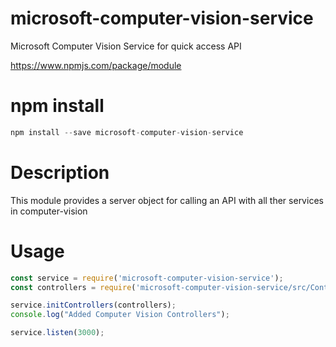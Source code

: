 # microsoft-computer-vision-service
Microsoft Computer Vision Service for quick access API

https://www.npmjs.com/package/module

# npm install

```javascript
npm install --save microsoft-computer-vision-service
```

# Description
This module provides a server object for calling an API with all ther services in computer-vision

# Usage

```javascript
const service = require('microsoft-computer-vision-service');
const controllers = require('microsoft-computer-vision-service/src/Controllers');

service.initControllers(controllers);
console.log("Added Computer Vision Controllers");

service.listen(3000);

````